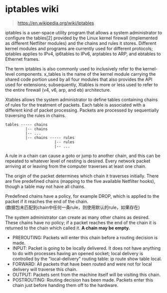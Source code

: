 # iptables wiki

> https://en.wikipedia.org/wiki/Iptables

iptables is a user-space utility program that allows a system administrator to configure the tables[2] 
provided by the Linux kernel firewall (implemented as different Netfilter modules) and the chains and 
rules it stores. Different kernel modules and programs are currently used for different protocols; 
iptables applies to IPv4, ip6tables to IPv6, arptables to ARP, and ebtables to Ethernet frames.  

The term iptables is also commonly used to inclusively refer to the kernel-level components. 
x_tables is the name of the kernel module carrying the shared code portion used by all four modules 
that also provides the API used for extensions; subsequently, Xtables is more or less used to 
refer to the entire firewall (v4, v6, arp, and eb) architecture.  

Xtables allows the system administrator to define tables containing chains of rules for the 
treatment of packets. Each table is associated with a different kind of packet processing. 
Packets are processed by sequentially traversing the rules in chains.  

```
tables ----- chains
         |-- chains
         |-- ...
         |-- chains ----- rules
                      |-- rules
                      |-- ...
```

A rule in a chain can cause a goto or jump to another chain, and this can be repeated to whatever level of nesting is desired. 
Every network packet arriving at or leaving from the computer traverses at least one chain.  

The origin of the packet determines which chain it traverses initially. There are five predefined chains 
(mapping to the five available Netfilter hooks), though a table may not have all chains.  

Predefined chains have a policy, for example DROP, which is applied to the packet if it reaches the end of the chain.  
(数据包未匹配到chain中任何一条rule，则使用默认的rule，如果存在)  

The system administrator can create as many other chains as desired. These chains have no policy; 
if a packet reaches the end of the chain it is returned to the chain which called it. **A chain may be empty.**  

- PREROUTING: Packets will enter this chain before a routing decision is made.  
- INPUT: Packet is going to be locally delivered. It does not have anything to do with processes having an opened socket; 
local delivery is controlled by the "local-delivery" routing table: ip route show table local.  
- FORWARD: All packets that have been routed and were not for local delivery will traverse this chain.  
- OUTPUT: Packets sent from the machine itself will be visiting this chain.  
- POSTROUTING: Routing decision has been made. Packets enter this chain just before handing them off to the hardware.  

